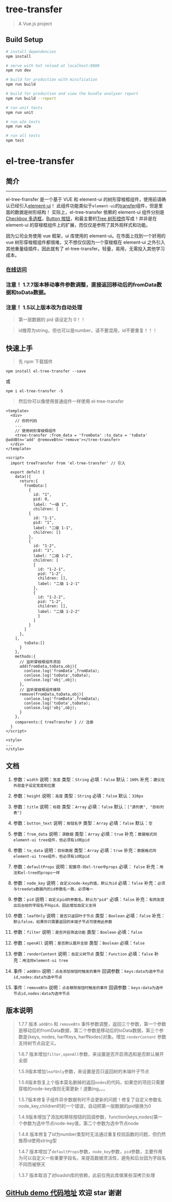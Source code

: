 # tree-transfer

> A Vue.js project

## Build Setup

``` bash
# install dependencies
npm install

# serve with hot reload at localhost:8080
npm run dev

# build for production with minification
npm run build

# build for production and view the bundle analyzer report
npm run build --report

# run unit tests
npm run unit

# run e2e tests
npm run e2e

# run all tests
npm test
```
# el-tree-transfer

## 简介

---

el-tree-fransfer 是一个基于 VUE 和 element-ui 的树形穿梭框组件，使用前请确认已经引入[element-ui](http://element.eleme.io/#/zh-CN/component/quickstart)！
此组件功能类似于`element-ui`的[transfer](http://element.eleme.io/#/zh-CN/component/transfer)组件，但是里面的数据是树形结构！
实际上，el-tree-transfer 依赖的 element-ui 组件分别是[Checkbox 多选框](http://element.eleme.io/#/zh-CN/component/checkbox#checkbox-duo-xuan-kuang)，[Button 按钮](http://element.eleme.io/#/zh-CN/component/button)，和最主要的[Tree 树形控件](http://element.eleme.io/#/zh-CN/component/tree)写成！并非是在 element-ui 的穿梭框组件上的扩展，而仅仅是参照了其外观样式和功能。

因为公司业务使用 vue 框架，ui 库使用的 element-ui。在市面上找到一个好用的 vue 树形穿梭框组件都很难，又不想仅仅因为一个穿梭框在 element-ui 之外引入其他重量级插件，因此就有了 el-tree-transfer。轻量，易用，无需投入其他学习成本。

### [在线访问](http://tree-transfer.zhongxiang.shop/)

 ### 注意！ 1.7.7版本移动事件参数调整，直接返回移动后的fromData数据和toData数据。

 ### 注意！ 1.5以上版本改为自动处理

>第一层数据的 pid 请设定为 0！！

>id推荐为string，但也可以是number，请不要混用，id不要重复！！！

  ## 快速上手

> 先 npm 下载插件

`npm install el-tree-transfer --save`

或

`npm i el-tree-transfer -S`

> 然后你可以像使用普通组件一样使用 el-tree-transfer

    <template>
      <div>
        // 你的代码
        ...
        // 使用树形穿梭框组件
        <tree-transfer :from_data = 'fromData' :to_data = 'toData' @addBtn='add' @removeBtn='remove'></tree-transfer>
      </div>
    </template>  

    <script>
      import treeTransfer from 'el-tree-transfer' // 引入

      export defult {
        data(){
          return:{
            fromData:[
              {
                id: "1",
                pid: 0,
                label: "一级 1",
                children: [
              {
                id: "1-1",
                pid: "1",
                label: "二级 1-1",
                children: []
              },
              {
                id: "1-2",
                pid: "1",
                label: "二级 1-2",
                children: [
                {
                  id: "1-2-1",
                  pid: "1-2",
                  children: [],
                  label: "二级 1-2-1"
                },
                {
                  id: "1-2-2",
                  pid: "1-2",
                  children: [],
                  label: "二级 1-2-2"
                  }
                ]
              }
            ]
          },
        ],
            toData:[]
          }
        },
        methods:{
          // 监听穿梭框组件添加
          add(fromData,toData,obj){
            conlose.log('fromData',fromData);
            conlose.log('toData',toData);
            conlose.log('obj',obj);
          },
          // 监听穿梭框组件移除
          remove(fromData,toData,obj){
            conlose.log('fromData',fromData);
            conlose.log('toData',toData);
            conlose.log('obj',obj);
          }
        },
        comporents:{ treeTransfer } // 注册
      }
    </script>

    <style>
    ...
    </style>

## 文档

1.  参数：`width` 说明：`宽度` 类型：`String` 必填：`false` 默认：`100%` 补充：`建议在外部盒子设定宽度和位置`

2.  参数：`height` 说明：`高度` 类型：`String` 必填：`false` 默认：`320px`

3.  参数：`title` 说明：`标题` 类型：`Array` 必填：`false` 默认：`["源列表", "目标列表"]`

4.  参数：`button_text` 说明：`按钮名字` 类型：`Array` 必填：`false` 默认：`空`

5.  参数：`from_data` 说明：`源数据` 类型：`Array` 必填：`true` 补充：`数据格式同element-ui tree组件，但必须有id和pid`

6.  参数：`to_data` 说明：`目标数据` 类型：`Array` 必填：`true` 补充：`数据格式同element-ui tree组件，但必须有id和pid`

7.  参数：`defaultProps` 说明：`配置项-同el-tree中props` 必填： `false` 补充：`用法和el-tree的props一样`

8.  参数：`node_key` 说明：`自定义node-key的值，默认为id` 必填：`false` 补充：`必须与treedata数据内的id参数名一致，必须唯一`

9.  参数：`pid` 说明：`自定义pid的参数名，默认为"pid"` 必填：`false` 补充：`有网友提出后台给的字段名不叫pid，因此增加自定义支持`

10. 参数：`leafOnly` 说明：`是否只返回叶子节点` 类型：`Boolean` 必填：`false` 补充：`默认false，如果你只需要返回的末端子节点可使用此参数`
11. 参数：`filter` 说明：`是否开启筛选功能` 类型：`Boolean` 必填：`false`

12. 参数：`openAll` 说明：`是否默认展开全部` 类型：`Boolean` 必填：`false`

13. 参数：`renderContent` 说明：`自定义树节点` 类型：`Function` 必填：`false` 补充：`用法同element-ui tree`

14. 事件：`addBtn` 说明：`点击添加按钮时触发的事件` 回调参数：`keys:data为选中节点id,nodes:data为选中节点`

15. 事件：`removeBtn` 说明：`点击移除按钮时触发的事件` 回调参数：`keys:data为选中节点id,nodes:data为选中节点`

## 版本说明

> 1.7.7 版本 `addBtn` 和 `removeBtn` 事件参数调整，返回三个参数，第一个参数是移动后的fromData数据，第二个参数是移动后的toData数据，第三个参数是{keys, nodes, harfKeys, harfNodes}对象。增加 `renderContent` 参数支持树节点自定义。

> 1.6.7 版本增加`filter,openAll`参数，来设置是否开启筛选和是否默认展开全部

> 1.5.9版本增加`leafOnly`参数，来设置是否只返回树的末端叶子节点

> 1.5.8版本恢复上个版本莫名删掉的返回` nodes `的代码，如果您的项目只需要穿梭的node-key值则无需更新！道歉ing。。。

> 1.5.7版本修复子组件异步数据有时不会更新的问题！修复了自定义参数名node_key,children时的一个错误，自动把第一层数据的pid替换为0

> 1.4.9版本增加了添加和移除按钮的回调参数，function(keys,nodes)第一个参数为选中节点node-key值，第二个参数为选中节点node

> 1.4.8 版本修复了id为number类型时无法通过重复校验函数的问题，但仍然推荐id使用string型

> 1.4.7 版本增加了`defaultProps`参数，`node_key`参数，`pid`参数，主要作用为可以自定义一些重要字段名，来提高数据灵活性，避免和后台因为字段名不同而被祭天

> 1.3.7 版本取消了对loadsh库的依赖，此前仅用此库做某些深拷贝处理

## [GitHub demo 代码地址](https://github.com/hql7/tree-transfer) 欢迎 star 谢谢
